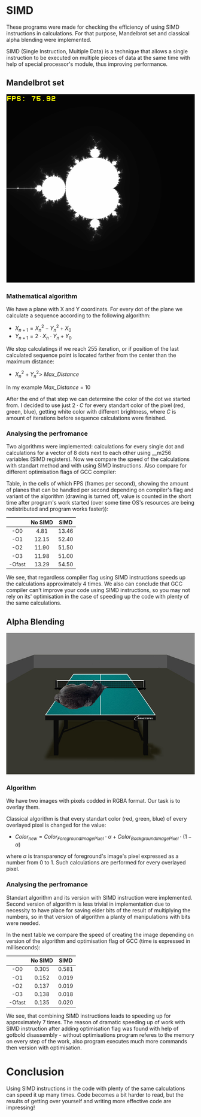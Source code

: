 # SIMD
These programs were made for checking the efficiency of using SIMD instructions in calculations. For that purpose, Mandelbrot set and classical alpha blending were implemented.

SIMD (Single Instruction, Multiple Data) is a technique that allows a single instruction to be executed on multiple pieces of data at the same time with help of special processor's module, thus improving performance. 

## Mandelbrot set

<img src="img/mandelbrot_img.png">

### Mathematical algorithm

We have a plane with X and Y coordinats. For every dot of the plane we calculate a sequence according to the following algorithm:
- $X_{n+1} = X_n^2 - Y_n^2 + X_0$
- $Y_{n+1} = 2 \cdot X_n \cdot Y_n + Y_0$

We stop calculatings if we reach 255 iteration, or if position of the last calculated sequence point is located farther from the center than the maximum distance:
- $X_{n}^2 + Y_{n}^2 >$ *Max_Distance*

In my example *Max_Distance* = 10

After the end of that step we can determine the color of the dot we started from. I decided to use just $2 \cdot C$ for every standart color of the pixel (red, green, blue), getting white color with different brightness, where $C$ is amount of iterations before sequence calculations were finished.

### Analysing the perfromance

Two algorithms were implemented: calculations for every single dot and calculations for a vector of 8 dots next to each other using __m256 variables (SIMD registers). Now we compare the speed of the calculations with standart method and with using SIMD instructions. Also compare for different optimisation flags of GCC compiler:

Table, in the cells of which FPS (frames per second), showing the amount of planes that can be handled per second depending on compiler's flag and variant of the algorithm (drawing is turned off, value is counted in the short time after program's work started (over some time OS's resources are being redistributed and program works faster)):

|             |     No SIMD       |       SIMD     |
| :------:    | :---------------: | :------------: | 
|    -O0      |      4.81         |     13.46      |
|    -O1      |      12.15        |     52.40      |
|    -O2      |      11.90        |     51.50      |
|    -O3      |      11.98        |     51.00      |
|   -Ofast    |      13.29        |     54.50      |

We see, that regardless compiler flag using SIMD instructions speeds up the calculations approximately 4 times. We also can conclude that GCC compiler can't improve your code using SIMD instructions, so you may not rely on its' optimisation in the case of speeding up the code with plenty of the same calculations.



## Alpha Blending


<img src="img/result.jpg">

### Algorithm

We have two images with pixels codded in RGBA format. Our task is to overlay them.

Classical algorithm is that every standart color (red, green, blue) of every overlayed pixel is changed for the value:

- $Color_{new} = Color_{ForegroundImagePixel} \cdot \alpha + Color_{BackgroundImagePixel} \cdot (1 - \alpha)$

where $\alpha$ is transparency of foreground's image's pixel expressed as a number from 0 to 1. Such calculations are performed for every overlayed pixel.

### Analysing the perfromance

Standart algorithm and its version with SIMD instruction were implemented. Second version of algorithm is less trivial in implementation due to necessity to have place for saving elder bits of the result of multiplying the numbers, so in that version of algorithm a planty of manipulations with bits were needed.


In the next table we compare the speed of creating the image depending on version of the algorithm and optimisation flag of GCC (time is expressed in milliseconds):

|             |     No SIMD       |       SIMD     |
| :------:    | :---------------: | :------------: | 
|    -O0      |      0.305        |     0.581      |
|    -O1      |      0.152        |     0.019      |
|    -O2      |      0.137        |     0.019      |
|    -O3      |      0.138        |     0.018      |
|   -Ofast    |      0.135        |     0.020      |

We see, that combining SIMD instructions leads to speeding up for approximately 7 times. The reason of dramatic speeding up of work with SIMD instruction after adding optimisation flag was found with help of gotbold disassembly - without optimisations program referes to the memory on every step of the work, also program executes much more commands then version with optimisation.


# Conclusion

Using SIMD instructions in the code with plenty of the same calculations can speed it up many times. Code becomes a bit harder to read, but the results of getting over yourself and writing more effective code are impressing!
